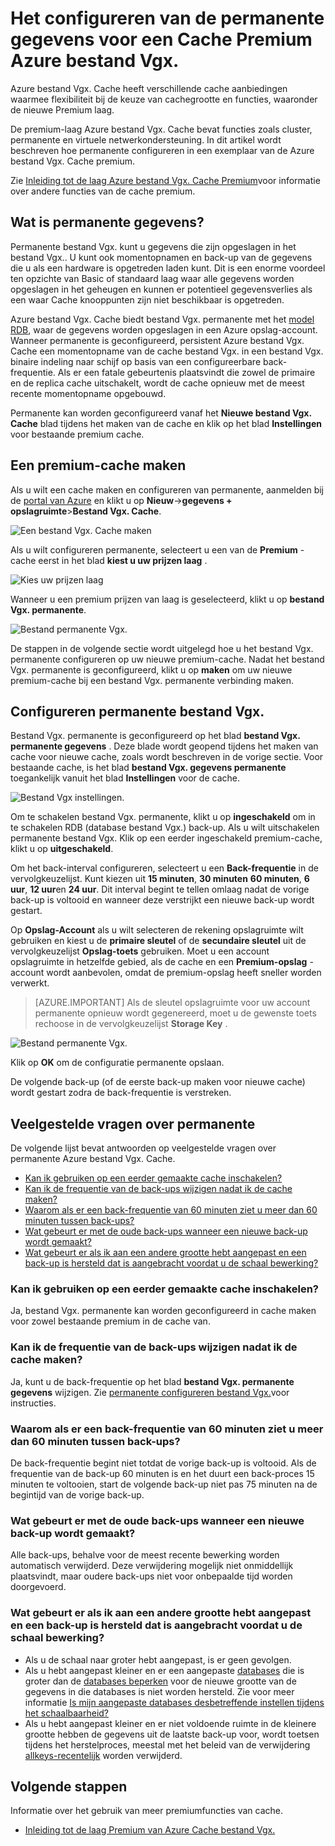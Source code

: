 <properties 
    pageTitle="Het configureren van de permanente gegevens voor een Cache Premium Azure bestand Vgx." 
    description="Meer informatie over het configureren en beheren van gegevens permanente uw Premium laag Azure bestand Vgx. Cache-sessies" 
    services="redis-cache" 
    documentationCenter="" 
    authors="steved0x" 
    manager="douge" 
    editor=""/>

<tags 
    ms.service="cache" 
    ms.workload="tbd" 
    ms.tgt_pltfrm="cache-redis" 
    ms.devlang="na" 
    ms.topic="article" 
    ms.date="09/30/2016" 
    ms.author="sdanie"/>

# <a name="how-to-configure-data-persistence-for-a-premium-azure-redis-cache"></a>Het configureren van de permanente gegevens voor een Cache Premium Azure bestand Vgx.

Azure bestand Vgx. Cache heeft verschillende cache aanbiedingen waarmee flexibiliteit bij de keuze van cachegrootte en functies, waaronder de nieuwe Premium laag.

De premium-laag Azure bestand Vgx. Cache bevat functies zoals cluster, permanente en virtuele netwerkondersteuning. In dit artikel wordt beschreven hoe permanente configureren in een exemplaar van de Azure bestand Vgx. Cache premium.

Zie [Inleiding tot de laag Azure bestand Vgx. Cache Premium](cache-premium-tier-intro.md)voor informatie over andere functies van de cache premium.

## <a name="what-is-data-persistence"></a>Wat is permanente gegevens?
Permanente bestand Vgx. kunt u gegevens die zijn opgeslagen in het bestand Vgx.. U kunt ook momentopnamen en back-up van de gegevens die u als een hardware is opgetreden laden kunt. Dit is een enorme voordeel ten opzichte van Basic of standaard laag waar alle gegevens worden opgeslagen in het geheugen en kunnen er potentieel gegevensverlies als een waar Cache knooppunten zijn niet beschikbaar is opgetreden. 

Azure bestand Vgx. Cache biedt bestand Vgx. permanente met het [model RDB](http://redis.io/topics/persistence), waar de gegevens worden opgeslagen in een Azure opslag-account. Wanneer permanente is geconfigureerd, persistent Azure bestand Vgx. Cache een momentopname van de cache bestand Vgx. in een bestand Vgx. binaire indeling naar schijf op basis van een configureerbare back-frequentie. Als er een fatale gebeurtenis plaatsvindt die zowel de primaire en de replica cache uitschakelt, wordt de cache opnieuw met de meest recente momentopname opgebouwd.

Permanente kan worden geconfigureerd vanaf het **Nieuwe bestand Vgx. Cache** blad tijdens het maken van de cache en klik op het blad **Instellingen** voor bestaande premium cache.

## <a name="create-a-premium-cache"></a>Een premium-cache maken

Als u wilt een cache maken en configureren van permanente, aanmelden bij de [portal van Azure](https://portal.azure.com) en klikt u op **Nieuw**->**gegevens + opslagruimte**>**Bestand Vgx. Cache**.

![Een bestand Vgx. Cache maken][redis-cache-new-cache-menu]

Als u wilt configureren permanente, selecteert u een van de **Premium** -cache eerst in het blad **kiest u uw prijzen laag** .

![Kies uw prijzen laag][redis-cache-premium-pricing-tier]

Wanneer u een premium prijzen van laag is geselecteerd, klikt u op **bestand Vgx. permanente**.

![Bestand permanente Vgx.][redis-cache-persistence]

De stappen in de volgende sectie wordt uitgelegd hoe u het bestand Vgx. permanente configureren op uw nieuwe premium-cache. Nadat het bestand Vgx. permanente is geconfigureerd, klikt u op **maken** om uw nieuwe premium-cache bij een bestand Vgx. permanente verbinding maken.

## <a name="configure-redis-persistence"></a>Configureren permanente bestand Vgx.

Bestand Vgx. permanente is geconfigureerd op het blad **bestand Vgx. permanente gegevens** . Deze blade wordt geopend tijdens het maken van cache voor nieuwe cache, zoals wordt beschreven in de vorige sectie. Voor bestaande cache, is het blad **bestand Vgx. gegevens permanente** toegankelijk vanuit het blad **Instellingen** voor de cache.

![Bestand Vgx instellingen.][redis-cache-settings]

Om te schakelen bestand Vgx. permanente, klikt u op **ingeschakeld** om in te schakelen RDB (database bestand Vgx.) back-up. Als u wilt uitschakelen permanente bestand Vgx. Klik op een eerder ingeschakeld premium-cache, klikt u op **uitgeschakeld**.

Om het back-interval configureren, selecteert u een **Back-frequentie** in de vervolgkeuzelijst. Kunt kiezen uit **15 minuten**, **30 minuten** **60 minuten**, **6 uur**, **12 uur**en **24 uur**. Dit interval begint te tellen omlaag nadat de vorige back-up is voltooid en wanneer deze verstrijkt een nieuwe back-up wordt gestart.

Op **Opslag-Account** als u wilt selecteren de rekening opslagruimte wilt gebruiken en kiest u de **primaire sleutel** of de **secundaire sleutel** uit de vervolgkeuzelijst **Opslag-toets** gebruiken. Moet u een account opslagruimte in hetzelfde gebied, als de cache en een **Premium-opslag** -account wordt aanbevolen, omdat de premium-opslag heeft sneller worden verwerkt. 

>[AZURE.IMPORTANT] Als de sleutel opslagruimte voor uw account permanente opnieuw wordt gegenereerd, moet u de gewenste toets rechoose in de vervolgkeuzelijst **Storage Key** .

![Bestand permanente Vgx.][redis-cache-persistence-selected]

Klik op **OK** om de configuratie permanente opslaan.

De volgende back-up (of de eerste back-up maken voor nieuwe cache) wordt gestart zodra de back-frequentie is verstreken.



## <a name="persistence-faq"></a>Veelgestelde vragen over permanente

De volgende lijst bevat antwoorden op veelgestelde vragen over permanente Azure bestand Vgx. Cache.

-   [Kan ik gebruiken op een eerder gemaakte cache inschakelen?](#can-i-enable-persistence-on-a-previously-created-cache)
-   [Kan ik de frequentie van de back-ups wijzigen nadat ik de cache maken?](#can-i-change-the-backup-frequency-after-i-create-the-cache)
-   [Waarom als er een back-frequentie van 60 minuten ziet u meer dan 60 minuten tussen back-ups?](#why-if-i-have-a-backup-frequency-of-60-minutes-there-is-more-than-60-minutes-between-backups)
-   [Wat gebeurt er met de oude back-ups wanneer een nieuwe back-up wordt gemaakt?](#what-happens-to-the-old-backups-when-a-new-backup-is-made)
-   [Wat gebeurt er als ik aan een andere grootte hebt aangepast en een back-up is hersteld dat is aangebracht voordat u de schaal bewerking?](#what-happens-if-i-have-scaled-to-a-different-size-and-a-backup-is-restored-that-was-made-before-the-scaling-operation)

### <a name="can-i-enable-persistence-on-a-previously-created-cache"></a>Kan ik gebruiken op een eerder gemaakte cache inschakelen?

Ja, bestand Vgx. permanente kan worden geconfigureerd in cache maken voor zowel bestaande premium in de cache van.

### <a name="can-i-change-the-backup-frequency-after-i-create-the-cache"></a>Kan ik de frequentie van de back-ups wijzigen nadat ik de cache maken?

Ja, kunt u de back-frequentie op het blad **bestand Vgx. permanente gegevens** wijzigen. Zie [permanente configureren bestand Vgx.](#configure-redis-persistence)voor instructies.

### <a name="why-if-i-have-a-backup-frequency-of-60-minutes-there-is-more-than-60-minutes-between-backups"></a>Waarom als er een back-frequentie van 60 minuten ziet u meer dan 60 minuten tussen back-ups?

De back-frequentie begint niet totdat de vorige back-up is voltooid. Als de frequentie van de back-up 60 minuten is en het duurt een back-proces 15 minuten te voltooien, start de volgende back-up niet pas 75 minuten na de begintijd van de vorige back-up.

### <a name="what-happens-to-the-old-backups-when-a-new-backup-is-made"></a>Wat gebeurt er met de oude back-ups wanneer een nieuwe back-up wordt gemaakt?

Alle back-ups, behalve voor de meest recente bewerking worden automatisch verwijderd. Deze verwijdering mogelijk niet onmiddellijk plaatsvindt, maar oudere back-ups niet voor onbepaalde tijd worden doorgevoerd.

### <a name="what-happens-if-i-have-scaled-to-a-different-size-and-a-backup-is-restored-that-was-made-before-the-scaling-operation"></a>Wat gebeurt er als ik aan een andere grootte hebt aangepast en een back-up is hersteld dat is aangebracht voordat u de schaal bewerking?

-   Als u de schaal naar groter hebt aangepast, is er geen gevolgen.
-   Als u hebt aangepast kleiner en er een aangepaste [databases](cache-configure.md#databases) die is groter dan de [databases beperken](cache-configure.md#databases) voor de nieuwe grootte van de gegevens in die databases is niet worden hersteld. Zie voor meer informatie [Is mijn aangepaste databases desbetreffende instellen tijdens het schaalbaarheid?](cache-how-to-scale.md#is-my-custom-databases-setting-affected-during-scaling)
-   Als u hebt aangepast kleiner en er niet voldoende ruimte in de kleinere grootte hebben de gegevens uit de laatste back-up voor, wordt toetsen tijdens het herstelproces, meestal met het beleid van de verwijdering [allkeys-recentelijk](http://redis.io/topics/lru-cache) worden verwijderd.

## <a name="next-steps"></a>Volgende stappen
Informatie over het gebruik van meer premiumfuncties van cache.

-   [Inleiding tot de laag Premium van Azure Cache bestand Vgx.](cache-premium-tier-intro.md)
  
<!-- IMAGES -->

[redis-cache-new-cache-menu]: ./media/cache-how-to-premium-persistence/redis-cache-new-cache-menu.png

[redis-cache-premium-pricing-tier]: ./media/cache-how-to-premium-persistence/redis-cache-premium-pricing-tier.png

[redis-cache-persistence]: ./media/cache-how-to-premium-persistence/redis-cache-persistence.png

[redis-cache-persistence-selected]: ./media/cache-how-to-premium-persistence/redis-cache-persistence-selected.png

[redis-cache-settings]: ./media/cache-how-to-premium-persistence/redis-cache-settings.png
